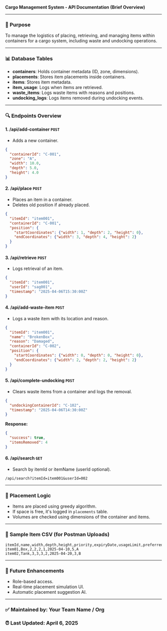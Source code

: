 **Cargo Management System - API Documentation (Brief Overview)**

---

### 📅 Purpose
To manage the logistics of placing, retrieving, and managing items within containers for a cargo system, including waste and undocking operations.

---

### 📊 Database Tables
- **containers**: Holds container metadata (ID, zone, dimensions).
- **placements**: Stores item placements inside containers.
- **items**: Stores item metadata.
- **item_usage**: Logs when items are retrieved.
- **waste_items**: Logs waste items with reasons and positions.
- **undocking_logs**: Logs items removed during undocking events.

---

### 🔍 Endpoints Overview

#### 1. **/api/add-container** `POST`
- Adds a new container.
```json
{
  "containerId": "C-001",
  "zone": "A",
  "width": 10.0,
  "depth": 5.0,
  "height": 4.0
}
```

#### 2. **/api/place** `POST`
- Places an item in a container.
- Deletes old position if already placed.
```json
{
  "itemId": "item001",
  "containerId": "C-001",
  "position": {
    "startCoordinates": {"width": 1, "depth": 2, "height": 0},
    "endCoordinates": {"width": 3, "depth": 4, "height": 2}
  }
}
```

#### 3. **/api/retrieve** `POST`
- Logs retrieval of an item.
```json
{
  "itemId": "item001",
  "userId": "sag001",
  "timestamp": "2025-04-06T15:30:00Z"
}
```

#### 4. **/api/add-waste-item** `POST`
- Logs a waste item with its location and reason.
```json
{
  "itemId": "item001",
  "name": "BrokenBox",
  "reason": "Damaged",
  "containerId": "C-002",
  "position": {
    "startCoordinates": {"width": 0, "depth": 0, "height": 0},
    "endCoordinates": {"width": 2, "depth": 2, "height": 2}
  }
}
```

#### 5. **/api/complete-undocking** `POST`
- Clears waste items from a container and logs the removal.
```json
{
  "undockingContainerId": "C-102",
  "timestamp": "2025-04-06T14:30:00Z"
}
```
**Response:**
```json
{
  "success": true,
  "itemsRemoved": 4
}
```

#### 6. **/api/search** `GET`
- Search by itemId or itemName (userId optional).
```url
/api/search?itemId=item001&userId=002
```

---

### 🧱 Placement Logic
- Items are placed using greedy algorithm.
- If space is free, it's logged in `placements` table.
- Volumes are checked using dimensions of the container and items.

---

### 🔢 Sample Item CSV (for Postman Uploads)
```
itemId,name,width,depth,height,priority,expiryDate,usageLimit,preferredZone
item01,Box,2,2,2,1,2025-04-10,5,A
item02,Tank,3,3,3,2,2025-04-20,3,B
```

---

### 🔧 Future Enhancements
- Role-based access.
- Real-time placement simulation UI.
- Automatic placement suggestion AI.

---

### ✅ Maintained by: Your Team Name / Org
### ⏰ Last Updated: April 6, 2025

